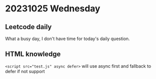 # 20231025 Wednesday

## Leetcode daily

What a busy day, I don't have time for today's daily question.

## HTML knowledge

`<script src="test.js" async defer>` will use async first and fallback to defer if not support
